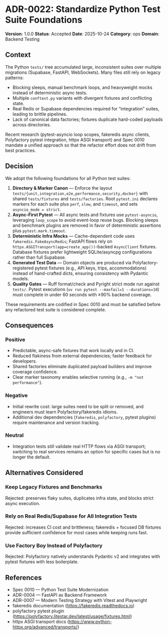 # ADR-0022: Standardize Python Test Suite Foundations

**Version**: 1.0.0
**Status**: Accepted
**Date**: 2025-10-24
**Category**: ops
**Domain**: Backend Testing

## Context

The Python `tests/` tree accumulated large, inconsistent suites over multiple migrations (Supabase, FastAPI, WebSockets). Many files still rely on legacy patterns:

- Blocking sleeps, manual benchmark loops, and heavyweight mocks instead of deterministic async tests.
- Multiple `conftest.py` variants with divergent fixtures and conflicting state.
- Real Redis or Supabase dependencies required for “integration” suites, leading to brittle pipelines.
- Lack of canonical data factories; fixtures duplicate hard-coded payloads across directories.

Recent research (pytest-asyncio loop scopes, fakeredis async clients, Polyfactory pytest integration, httpx ASGI transport) and Spec 0010 mandate a unified approach so that the refactor effort does not drift from best practices.

## Decision

We adopt the following foundations for all Python test suites:

1. **Directory & Marker Canon** — Enforce the layout `tests/{unit,integration,e2e,performance,security,docker}` with shared `tests/fixtures` and `tests/factories`. Root `pytest.ini` declares markers for each suite plus `perf`, `slow`, and `timeout`, and sets `asyncio_mode = strict`.
2. **Async-First Pytest** — All async tests and fixtures use `pytest-asyncio`, leveraging `loop_scope` to avoid event-loop reuse bugs. Blocking sleeps and benchmark plugins are removed in favor of deterministic assertions plus `pytest.mark.timeout`.
3. **Deterministic Infra Mocks** — Cache-dependent code uses `fakeredis.FakeAsyncRedis`; FastAPI flows rely on `httpx.ASGITransport(app=create_app())`-backed `AsyncClient` fixtures. Database fixtures prefer lightweight SQLite/asyncpg configurations rather than full Supabase.
4. **Generated Test Data** — Domain objects are produced via Polyfactory-registered pytest fixtures (e.g., API keys, trips, accommodations) instead of hand-crafted dicts, ensuring consistency with Pydantic models.
5. **Quality Gates** — Ruff format/check and Pyright strict mode run against `tests/`. Pytest executions (`uv run pytest --maxfail=1 --durations=10`) must complete in under 60 seconds with ≥90% backend coverage.

These requirements are codified in Spec 0010 and must be satisfied before any refactored test suite is considered complete.

## Consequences

### Positive

- Predictable, async-safe fixtures that work locally and in CI.
- Reduced flakiness from external dependencies; faster feedback for developers.
- Shared factories eliminate duplicated payload builders and improve coverage confidence.
- Clear marker taxonomy enables selective running (e.g., `-m "not performance"`).

### Negative

- Initial rewrite cost: large suites need to be split or removed, and engineers must learn Polyfactory/fakeredis idioms.
- Additional dev dependencies (`fakeredis`, `polyfactory`, pytest plugins) require maintenance and version tracking.

### Neutral

- Integration tests still validate real HTTP flows via ASGI transport; switching to real services remains an option for specific cases but is no longer the default.

## Alternatives Considered

### Keep Legacy Fixtures and Benchmarks

Rejected: preserves flaky suites, duplicates infra state, and blocks strict async execution.

### Rely on Real Redis/Supabase for All Integration Tests

Rejected: increases CI cost and brittleness; fakeredis + focused DB fixtures provide sufficient confidence for most cases while keeping runs fast.

### Use Factory Boy Instead of Polyfactory

Rejected: Polyfactory natively understands Pydantic v2 and integrates with pytest fixtures with less boilerplate.

## References

- Spec 0010 — Python Test Suite Modernization
- ADR-0004 — FastAPI as Backend Framework
- ADR-0007 — Modern Testing Strategy with Vitest and Playwright
- fakeredis documentation (<https://fakeredis.readthedocs.io>)
- polyfactory pytest plugin (<https://polyfactory.litestar.dev/latest/usage/fixtures.html>)
- httpx ASGI transport docs (<https://www.python-httpx.org/advanced/transports/>)
